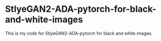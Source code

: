 # StlyeGAN2-ADA-pytorch-for-black-and-white-images
This is my code for StlyeGAN2-ADA-pytorch for black and white images.
